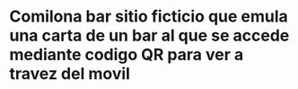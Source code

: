 # Comilona bar sitio ficticio que emula una carta de un bar al que se accede mediante codigo QR para ver a travez del movil 

